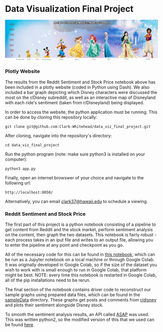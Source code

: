# Data Visualization Final Project

<img src="https://github.com/Clark-Whitehead/data_viz_final_project/blob/main/assets/charactersChart.png?raw=true" width="800" alt="sample_output">

### Plotly Website

The results from the Reddit Sentiment and Stock Price notebook above has been included in a plotly website (coded in Python using Dash). We also included a bar graph depicting which Disney characters were discussed the most on the r/Disney subreddit, as well as an interactive map of Disneyland with each ride's sentiment (taken from r/Disneyland) being displayed. 

In order to access the website, the python application must be running. This can be done by cloning this repository locally: 

```
git clone git@github.com:Clark-Whitehead/data_viz_final_project.git
```

After cloning, navigate into the repository's directory:

```
cd data_viz_final_project
```

Run the python program (note: make sure python3 is installed on your computer):

```
python3 app.py
```

Finally, open an internet browswer of your choice and navigate to the following url:

```
http://localhost:8050/
```

Alternatively, you can email <clark37@hawaii.edu> to schedule a viewing.

### Reddit Sentiment and Stock Price

The first part of this project is a python notebook consisting of a pipeline to get content from Reddit and the stock market, perform sentiment analysis on the content, then graph the two datasets. This notebook is fairly robust - each process takes in an iput file and writes to an output file, allowing you to enter the pipeline at any point and checkpoint as you go. 

All of the necessary code for this can be found in [this notebook](https://github.com/Clark-Whitehead/data_viz_final_project/blob/main/final.ipynb), which can be run as a Jupyter notebook on a local machine or through Google Colab. It was originally developed in Google Colab, so if the size of the dataset you wish to work with is small enough to run in Google Colab, that platform might be best. NOTE: every time this notebook is restarted in Google Colab, all of the pip installations need to be rerun. 

The final section of the notebook contains driver code to reconstruct our sample graphs using prepared data files, which can be found in the [sampleData](https://github.com/Clark-Whitehead/data_viz_final_project/tree/main/sampleData) directory. These graphs get posts and comments from [r/disney](https://www.reddit.com/r/disney/) and plots their sentiment alongside Disney stock. 

To smooth the sentiment analysis results, an API called [ASAP](https://dawn.cs.stanford.edu/2017/08/07/asap/) was used. This was written python2, so the modified version of this that we used can be found [here](https://github.com/Clark-Whitehead/data_viz_final_project/blob/main/modules/ASAP.ipynb). 
